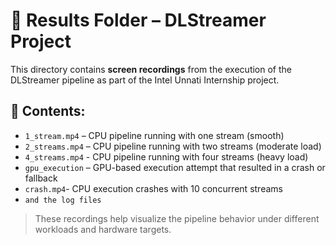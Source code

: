 # 🎥 Results Folder – DLStreamer Project

This directory contains **screen recordings** from the execution of the DLStreamer pipeline as part of the Intel Unnati Internship project.

## 🧪 Contents:

- `1_stream.mp4` – CPU pipeline running with one stream (smooth)
- `2_streams.mp4` – CPU pipeline running with two streams (moderate load)
- `4_streams.mp4` - CPU pipeline running with four streams (heavy load)
- `gpu_execution` – GPU-based execution attempt that resulted in a crash or fallback
- `crash.mp4`- CPU execution crashes with 10 concurrent streams
- `and the log files`

> These recordings help visualize the pipeline behavior under different workloads and hardware targets.
